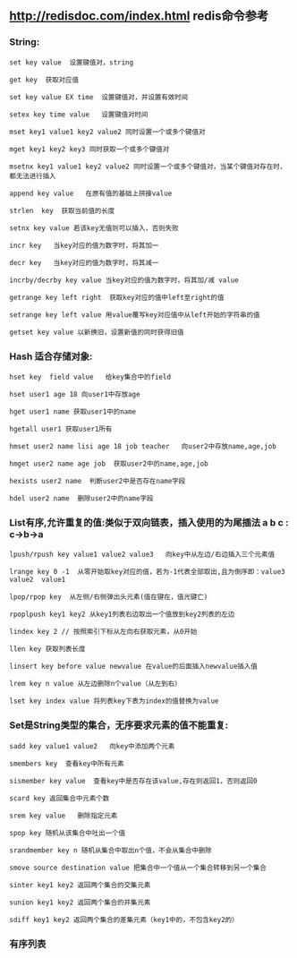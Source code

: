 ## http://redisdoc.com/index.html  redis命令参考


### String:
	set key value  设置键值对，string

	get key  获取对应值

	set key value EX time  设置键值对，并设置有效时间

	setex key time value   设置键值对时间

	mset key1 value1 key2 value2 同时设置一个或多个键值对

	mget key1 key2 key3 同时获取一个或多个键值对
	
	msetnx key1 value1 key2 value2 同时设置一个或多个键值对，当某个键值对存在时，都无法进行插入

	append key value   在原有值的基础上拼接value

	strlen  key  获取当前值的长度

	setnx key value 若该key无值则可以插入，否则失败

	incr key   当key对应的值为数字时，将其加一

	decr key   当key对应的值为数字时，将其减一

	incrby/decrby key value 当key对应的值为数字时，将其加/减 value

	getrange key left right  获取key对应的值中left至right的值
	
	setrange key left value 用value覆写key对应值中从left开始的字符串的值

	getset key value 以新换旧，设置新值的同时获得旧值


### Hash 适合存储对象:
	hset key  field value   给key集合中的field

	hset user1 age 18 向user1中存放age

	hget user1 name 获取user1中的name

	hgetall user1 获取user1所有

	hmset user2 name lisi age 18 job teacher   向user2中存放name,age,job

	hmget user2 name age job  获取user2中的name,age,job

	hexists user2 name  判断user2中是否存在name字段

	hdel user2 name  删除user2中的name字段

### List有序,允许重复的值:类似于双向链表，插入使用的为尾插法  a b c : c->b->a 
	lpush/rpush key value1 value2 value3   向key中从左边/右边插入三个元素值
	
	lrange key 0 -1  从零开始取key对应的值，若为-1代表全部取出,且为倒序即：value3  value2  value1

	lpop/rpop key  从左侧/右侧弹出头元素(值在键在，值光键亡)
	
	rpoplpush key1 key2 从key1列表右边取出一个值放到key2列表的左边

	lindex key 2 // 按照索引下标从左向右获取元素，从0开始
	
	llen key 获取列表长度

	linsert key before value newvalue 在value的后面插入newvalue插入值

	lrem key n value 从左边删除n个value（从左到右）

	lset key index value 将列表key下表为index的值替换为value

### Set是String类型的集合，无序要求元素的值不能重复:
	sadd key value1 value2   向key中添加两个元素

	smembers key  查看key中所有元素

	sismember key value  查看key中是否存在该value,存在则返回1，否则返回0

	scard key 返回集合中元素个数

	srem key value   删除指定元素

	spop key 随机从该集合中吐出一个值

	srandmember key n 随机从集合中取出n个值，不会从集合中删除

	smove source destination value 把集合中一个值从一个集合转移到另一个集合

	sinter key1 key2 返回两个集合的交集元素

	sunion key1 key2 返回两个集合的并集元素

	sdiff key1 key2 返回两个集合的差集元素（key1中的，不包含key2的）

### 有序列表